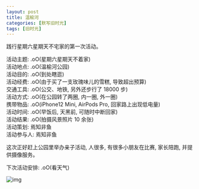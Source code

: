 ```yaml
---
layout: post
title: 温榆河
categories: [默写旧时光]
tags: [旧时光]
---
```


践行星期六星期天不宅家的第一次活动。 

活动主题: .oO(星期六星期天不着家)   
活动地点: .oO(温榆河公园)   
活动目的: .oO(到处瞎逛)   
活动经费: .oO(由于买了一支玫瑰味儿的雪糕, 导致超出预算)   
交通工具: .oO(公交、地铁, 另外还步行了 18000 步)  
活动方式: .oO(在公园转了两圈, 内一圈, 外一圈)  
携带物品: .oO(iPhone12 Mini, AirPods Pro, 回家路上出现低电量)  
活动时间: .oO(早饭后, 天黑前, 可随时中断回家)  
活动结果: .oO(拍摄风景照片 10 余张)  
活动策划: 焉知非鱼   
活动参与人: 焉知非鱼   

这次正好赶上公园里举办亲子活动, 人很多, 有很多小朋友在比赛, 家长陪跑, 并提供摄像服务。

下次活动安排: .oO(看天气)

![img](https://s3-img.meituan.net/v1/mss_3d027b52ec5a4d589e68050845611e68/ff/n0/0m/hm/rx_302346.jpg@596w_1l.jpg)